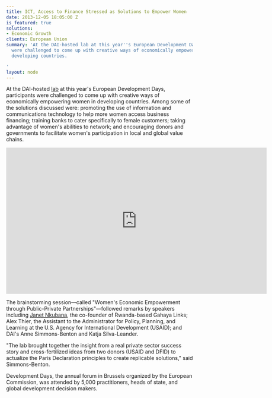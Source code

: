 ```yaml
---
title: ICT, Access to Finance Stressed as Solutions to Empower Women
date: 2013-12-05 18:05:00 Z
is_featured: true
solutions:
- Economic Growth
clients: European Union
summary: 'At the DAI-hosted lab at this year''s European Development Days, participants
  were challenged to come up with creative ways of economically empowering women in
  developing countries.

'
layout: node
---
```


At the DAI-hosted [lab][1] at this year's European Development Days, participants were challenged to come up with creative ways of economically empowering women in developing countries. Among some of the solutions discussed were: promoting the use of information and communications technology to help more women access business financing; training banks to cater specifically to female customers; taking advantage of women's abilities to network; and encouraging donors and governments to facilitate women's participation in local and global value chains.

<iframe allowfullscreen="" frameborder="0" height="394" mozallowfullscreen="" msallowfullscreen="" oallowfullscreen="" src="https://www.flickr.com/photos/daiglobal/11222785173/in/set-72157638381482575/player/" webkitallowfullscreen="" width="703"></iframe>

The brainstorming session—called "Women's Economic Empowerment through Public-Private Partnerships"—followed remarks by speakers including [Janet Nkubana][2], the co-founder of Rwanda-based Gahaya Links; Alex Thier, the Assistant to the Administrator for Policy, Planning, and Learning at the U.S. Agency for International Development (USAID); and DAI's Anne Simmons-Benton and Katja Silva-Leander.

"The lab brought together the insight from a real private sector success story and cross-fertilized ideas from two donors (USAID and DFID) to actualize the Paris Declaration principles to create replicable solutions," said Simmons-Benton.

Development Days, the annual forum in Brussels organized by the European Commission, was attended by 5,000 practitioners, heads of state, and global development decision makers.

[1]: http://eudevdays.eu/topics/women%E2%80%99s-economic-empowerment
[2]: /news/gahaya-links-janet-nkubana-usaid-alex-thier-speak-european-development
